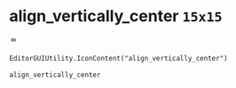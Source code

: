# align_vertically_center `15x15`
<img src="/img/align_vertically_center.png" width=15 height=15>

``` CSharp
EditorGUIUtility.IconContent("align_vertically_center")
```
```
align_vertically_center
```
